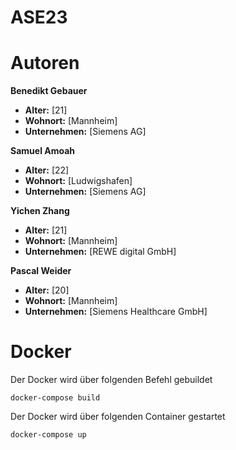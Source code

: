 # ASE23

# Autoren

**Benedikt Gebauer**

- **Alter:** [21]
- **Wohnort:** [Mannheim]
- **Unternehmen:** [Siemens AG]

**Samuel Amoah**

- **Alter:** [22]
- **Wohnort:** [Ludwigshafen]
- **Unternehmen:** [Siemens AG]

**Yichen Zhang**

- **Alter:** [21]
- **Wohnort:** [Mannheim]
- **Unternehmen:** [REWE digital GmbH]

**Pascal Weider**
- **Alter:** [20]
- **Wohnort:** [Mannheim]
- **Unternehmen:** [Siemens Healthcare GmbH]

# Docker
Der Docker wird über folgenden Befehl gebuildet
```
docker-compose build
```

Der Docker wird über folgenden Container gestartet
```
docker-compose up
```

